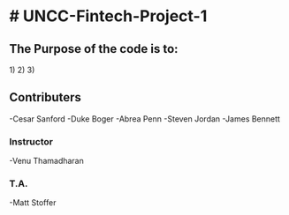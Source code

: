 <H1># UNCC-Fintech-Project-1</H1>
<H2> The Purpose of the code is to:</H2>
1)
2)
3)

<H2> Contributers</H2>
-Cesar Sanford
-Duke Boger
-Abrea Penn
-Steven Jordan
-James Bennett 

<H3> Instructor</H3>
-Venu Thamadharan
<H3> T.A.</H3>
-Matt Stoffer
